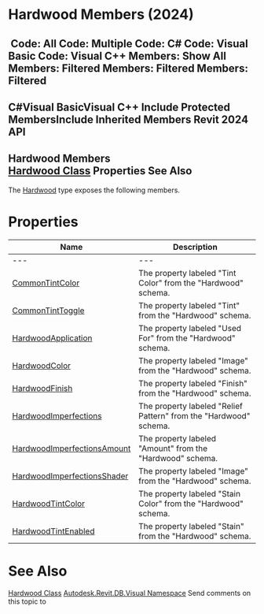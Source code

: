# Hardwood Members (2024)

﻿
 Code: All Code: Multiple Code: C# Code: Visual Basic Code: Visual C++  Members: Show All Members: Filtered Members: Filtered Members: Filtered   
---  
C#Visual BasicVisual C++
Include Protected MembersInclude Inherited Members
Revit 2024 API  
---  
Hardwood Members  
[Hardwood Class](8863f7b6-bf52-9b0b-430d-1c11f3871fed.md "Hardwood Class") Properties See Also  
---  
The [Hardwood](8863f7b6-bf52-9b0b-430d-1c11f3871fed.md "Hardwood Class") type exposes the following members.
# Properties
| Name | Description |
| --- | --- |
| --- | --- | --- |
| [CommonTintColor](1481d882-a5ab-784d-9b91-001600e51a7b.md "CommonTintColor Property") | The property labeled "Tint Color" from the "Hardwood" schema. |
| [CommonTintToggle](0102b5ea-add6-e718-e890-2032fed8064e.md "CommonTintToggle Property") | The property labeled "Tint" from the "Hardwood" schema. |
| [HardwoodApplication](c6c4daa3-1da4-fd4a-3922-5b60af77f458.md "HardwoodApplication Property") | The property labeled "Used For" from the "Hardwood" schema. |
| [HardwoodColor](22ef96b7-ec16-4e43-695c-1c76f2960b43.md "HardwoodColor Property") | The property labeled "Image" from the "Hardwood" schema. |
| [HardwoodFinish](11e71147-9fbe-c5b0-0e21-8d39cf375ce3.md "HardwoodFinish Property") | The property labeled "Finish" from the "Hardwood" schema. |
| [HardwoodImperfections](48fb092c-a982-fc30-b6ed-839a462ca029.md "HardwoodImperfections Property") | The property labeled "Relief Pattern" from the "Hardwood" schema. |
| [HardwoodImperfectionsAmount](ecfb176e-01e5-5ce8-b837-d1fba94918b1.md "HardwoodImperfectionsAmount Property") | The property labeled "Amount" from the "Hardwood" schema. |
| [HardwoodImperfectionsShader](658c0e82-29d0-c69a-8ab6-6bdcfabf3dda.md "HardwoodImperfectionsShader Property") | The property labeled "Image" from the "Hardwood" schema. |
| [HardwoodTintColor](c95f4e64-240b-788f-bd49-097338bfc812.md "HardwoodTintColor Property") | The property labeled "Stain Color" from the "Hardwood" schema. |
| [HardwoodTintEnabled](c5465635-9383-42a2-cf42-841a0024f904.md "HardwoodTintEnabled Property") | The property labeled "Stain" from the "Hardwood" schema. |

# See Also
[Hardwood Class](8863f7b6-bf52-9b0b-430d-1c11f3871fed.md "Hardwood Class")
[Autodesk.Revit.DB.Visual Namespace](f5a10581-6ac2-be19-0e32-f87d05bc8b83.md "Autodesk.Revit.DB.Visual Namespace")
Send comments on this topic to 